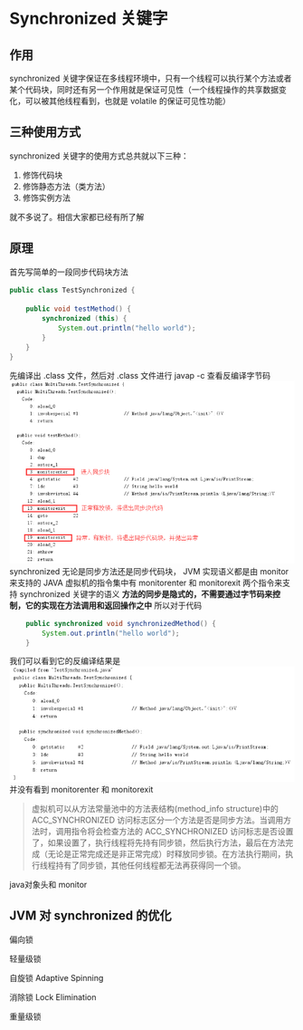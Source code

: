# Synchronized 关键字

## 作用
synchronized 关键字保证在多线程环境中，只有一个线程可以执行某个方法或者某个代码块，同时还有另一个作用就是保证可见性（一个线程操作的共享数据变化，可以被其他线程看到，也就是 volatile 的保证可见性功能）

## 三种使用方式
synchronized 关键字的使用方式总共就以下三种：
1. 修饰代码块
2. 修饰静态方法（类方法）
3. 修饰实例方法

就不多说了。相信大家都已经有所了解

## 原理
首先写简单的一段同步代码块方法
```JAVA
public class TestSynchronized {

    public void testMethod() {
        synchronized (this) {
            System.out.println("hello world");
        }
    }
}
```
先编译出 .class 文件，然后对 .class 文件进行 javap -c 查看反编译字节码
![](../../img/20190313001623.png)
synchronized 无论是同步方法还是同步代码块， JVM 实现语义都是由 monitor 来支持的
JAVA 虚拟机的指令集中有 monitorenter 和 monitorexit 两个指令来支持 synchronized 关键字的语义
**方法的同步是隐式的，不需要通过字节码来控制，它的实现在方法调用和返回操作之中**
所以对于代码
```JAVA
    public synchronized void synchronizedMethod() {
        System.out.println("hello world");
    }
```
我们可以看到它的反编译结果是
![](../../img/20190313003652.png)
并没有看到 monitorenter 和 monitorexit
> 虚拟机可以从方法常量池中的方法表结构(method_info structure)中的 ACC_SYNCHRONIZED 访问标志区分一个方法是否是同步方法。当调用方法时，调用指令将会检查方法的 ACC_SYNCHRONIZED 访问标志是否设置了，如果设置了，执行线程将先持有同步锁，然后执行方法，最后在方法完成（无论是正常完成还是非正常完成）时释放同步锁。在方法执行期间，执行线程持有了同步锁，其他任何线程都无法再获得同一个锁。

java对象头和 monitor

## JVM 对 synchronized 的优化
偏向锁

轻量级锁

自旋锁 Adaptive Spinning

消除锁 Lock Elimination

重量级锁


